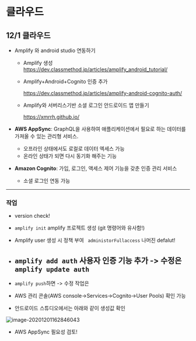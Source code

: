# 클라우드 



## 12/1 클라우드

- Amplify 와 android studio 연동하기

  - Amplify 생성
    https://dev.classmethod.jp/articles/amplify_android_tutorial/

  - Amplify+Android+Cognito 인증 추가 

    https://dev.classmethod.jp/articles/amplify-android-cognito-auth/

  - Amplify와 서버리스기반 소셜 로그인 안드로이드 앱 만들기 

    https://xmrrh.github.io/

    

- **AWS AppSync**: GraphQL을 사용하여 애플리케이션에서 필요로 하는 데이터를 가져올 수 있는 관리형 서비스.

  - 오프라인 상태에서도 로컬로 데이터 엑세스 가능
  - 온라인 상태가 되면 다시 동기화 해주는 기능

- **Amazon Cognito**: 가입, 로그인, 액세스 제어 기능을 갖춘 인증 관리 서비스

  - 소셜 로그인 연동 가능

---



### 작업

- version check!
- `amplify init` amplify 프로젝트 생성 (git 명령어와 유사함!)

- Amplify  user 생성 시 정책 부여 ` administorFullaccess` 나머진 defalut!
- `amplify add auth` 사용자 인증 기능 추가 -> 수정은 `amplify update auth` 
  - 

- `amplify push`하면 -> 수정 작업은 
- AWS 관리 콘솔(AWS console->Services->Cognito->User Pools) 확인 가능
- 안드로이드 스튜디오에서는 아래와 같이 생성값 확인



![image-20201201162846043](../../Users/Trandy-Closet/Cloud/images/image-20201201162846043-1606819700184.png)







- AWS AppSync 필요성 검토!
